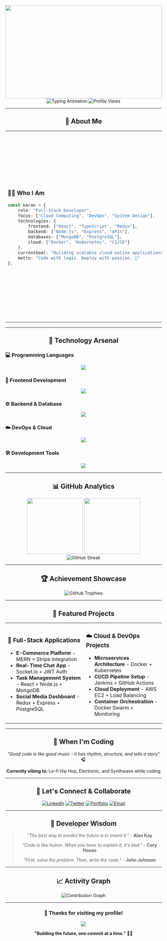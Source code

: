 <div align="center">

<!-- Dynamic Header with Gradient Background -->
<img width="100%" height="300" src="https://capsule-render.vercel.app/api?type=waving&color=gradient&customColorList=6,11,20&height=300&section=header&text=Karan%20Sharma&fontSize=50&fontColor=fff&animation=twinkling&fontAlignY=40&desc=Full-Stack%20Developer%20%7C%20Cloud%20Architect%20%7C%20MERN%20Specialist&descSize=18&descAlignY=60"/>

<!-- Typing Animation -->
<img src="https://readme-typing-svg.demolab.com?font=Fira+Code&size=28&duration=3000&pause=1000&color=00D9FF&center=true&vCenter=true&width=800&height=60&lines=🚀+Building+Scalable+Web+Applications;☁️+Architecting+Cloud+Solutions;💻+MERN+Stack+%2B+DevOps+Expert;🌟+Turning+Ideas+Into+Digital+Reality" alt="Typing Animation" />

<!-- Visitor Counter with Custom Style -->
<img src="https://komarev.com/ghpvc/?username=BitGladiator&label=Profile%20Views&color=00d9ff&style=for-the-badge" alt="Profile Views"/>

</div>

---

<div align="center">

## 🎯 **About Me**

</div>

<table align="center">
<tr>
<td width="50%">

### 👨‍💻 **Who I Am**
```typescript
const karan = {
    role: "Full-Stack Developer",
    focus: ["Cloud Computing", "DevOps", "System Design"],
    technologies: {
        frontend: ["React", "TypeScript", "Redux"],
        backend: ["Node.js", "Express", "APIs"],
        databases: ["MongoDB", "PostgreSQL"],
        cloud: ["Docker", "Kubernetes", "CI/CD"]
    },
    currentGoal: "Building scalable cloud-native applications",
    motto: "Code with logic. Deploy with passion. 🚀"
};
```

</td>
<td width="50%">

### 🌟 **Current Focus**
- 🔥 **Mastering Cloud Architecture** - AWS, Docker, K8s
- ⚡ **Performance Optimization** - Scaling applications
- 🛠️ **DevOps Integration** - CI/CD pipelines
- 📚 **Continuous Learning** - Latest tech trends
- 🎯 **Open Source Contributions** - Community building

</td>
</tr>
</table>

---

<div align="center">

## 🔧 **Technology Arsenal**

</div>

### **💻 Programming Languages**
<p align="center">
<img src="https://skillicons.dev/icons?i=c,cpp,js,ts,python,sql" />
</p>

### **🎨 Frontend Development**
<p align="center">
<img src="https://skillicons.dev/icons?i=react,redux,nextjs,html,css,tailwind,bootstrap" />
</p>

### **⚙️ Backend & Database**
<p align="center">
<img src="https://skillicons.dev/icons?i=nodejs,express,mongodb,postgresql,redis,graphql" />
</p>

### **☁️ DevOps & Cloud**
<p align="center">
<img src="https://skillicons.dev/icons?i=docker,kubernetes,jenkins,aws,nginx,linux,ubuntu" />
</p>

### **🛠️ Development Tools**
<p align="center">
<img src="https://skillicons.dev/icons?i=git,github,vscode,postman,figma,npm" />
</p>

---

<div align="center">

## 📊 **GitHub Analytics**

</div>

<div align="center">
<img height="180em" src="https://github-readme-stats.vercel.app/api?username=BitGladiator&show_icons=true&theme=tokyonight&include_all_commits=true&count_private=true&hide_border=true&bg_color=0D1117&title_color=00D9FF&icon_color=00D9FF&text_color=ffffff"/>
<img height="180em" src="https://github-readme-stats.vercel.app/api/top-langs/?username=BitGladiator&layout=compact&langs_count=8&theme=tokyonight&hide_border=true&bg_color=0D1117&title_color=00D9FF&text_color=ffffff"/>
</div>

<div align="center">
<img src="https://github-readme-streak-stats.herokuapp.com?user=BitGladiator&theme=tokyonight&hide_border=true&background=0D1117&stroke=00D9FF&ring=00D9FF&fire=00D9FF&currStreakLabel=00D9FF" alt="GitHub Streak"/>
</div>

---

<div align="center">

## 🏆 **Achievement Showcase**

</div>

<div align="center">
<img src="https://github-profile-trophy.vercel.app/?username=BitGladiator&theme=tokyonight&no-frame=true&row=1&column=7&margin-h=15&margin-w=5" alt="GitHub Trophies"/>
</div>

---

<div align="center">

## 🌟 **Featured Projects**

</div>

<table align="center">
<tr>
<td width="50%">

### 🚀 **Full-Stack Applications**
- **E-Commerce Platform** - MERN + Stripe Integration
- **Real-Time Chat App** - Socket.io + JWT Auth
- **Task Management System** - React + Node.js + MongoDB
- **Social Media Dashboard** - Redux + Express + PostgreSQL

</td>
<td width="50%">

### ☁️ **Cloud & DevOps Projects**
- **Microservices Architecture** - Docker + Kubernetes
- **CI/CD Pipeline Setup** - Jenkins + GitHub Actions
- **Cloud Deployment** - AWS EC2 + Load Balancing
- **Container Orchestration** - Docker Swarm + Monitoring

</td>
</tr>
</table>

---

<div align="center">

## 🎵 **When I'm Coding**

</div>

<div align="center">

*"Good code is like good music - it has rhythm, structure, and tells a story"* 🎧

**Currently vibing to:** Lo-fi Hip Hop, Electronic, and Synthwave while coding

</div>

---

<div align="center">

## 🤝 **Let's Connect & Collaborate**

</div>

<div align="center">

[![LinkedIn](https://img.shields.io/badge/LinkedIn-Connect-0077B5?style=for-the-badge&logo=linkedin&logoColor=white)](https://www.linkedin.com/in/karancodemind/)
[![Twitter](https://img.shields.io/badge/Twitter-Follow-1DA1F2?style=for-the-badge&logo=twitter&logoColor=white)](https://twitter.com/yourusername)
[![Portfolio](https://img.shields.io/badge/Portfolio-Visit-FF6B6B?style=for-the-badge&logo=google-chrome&logoColor=white)](https://yourportfolio.com)
[![Email](https://img.shields.io/badge/Email-Contact-D14836?style=for-the-badge&logo=gmail&logoColor=white)](mailto:your.email@example.com)

</div>

---

<div align="center">

## 💭 **Developer Wisdom**

</div>

<div align="center">

> *"The best way to predict the future is to invent it."* - **Alan Kay**

> *"Code is like humor. When you have to explain it, it's bad."* - **Cory House**

> *"First, solve the problem. Then, write the code."* - **John Johnson**

</div>

---

<div align="center">

## 📈 **Activity Graph**

</div>

<div align="center">
<img src="https://github-readme-activity-graph.vercel.app/graph?username=BitGladiator&theme=tokyo-night&bg_color=0D1117&color=00D9FF&line=00D9FF&point=ffffff&area=true&hide_border=true" alt="Contribution Graph"/>
</div>

---

<div align="center">

### 💙 **Thanks for visiting my profile!**

<img src="https://capsule-render.vercel.app/api?type=waving&color=gradient&customColorList=6,11,20&height=100&section=footer&animation=twinkling"/>

**"Building the future, one commit at a time."** 🚀✨

</div>
